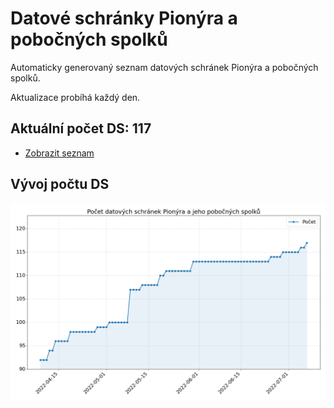 # Datové schránky Pionýra a pobočných spolků

Automaticky generovaný seznam datových schránek Pionýra a pobočných spolků.

Aktualizace probíhá každý den.

## Aktuální počet DS: 117

- [Zobrazit seznam](datovky.csv)

## Vývoj počtu DS

![Vývoj počtu datových schránek](history.png)
